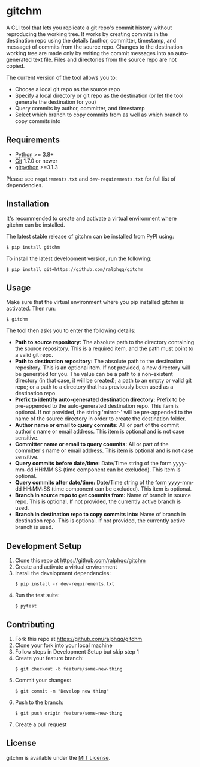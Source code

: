 # gitchm
A CLI tool that lets you replicate a git repo's commit history without reproducing the working tree. It works by creating commits in the destination repo using the details (author, committer, timestamp, and message) of commits from the source repo. Changes to the destination working tree are made only by writing the commit messages into an auto-generated text file. Files and directories from the source repo are not copied.

The current version of the tool allows you to:
- Choose a local git repo as the source repo
- Specify a local directory or git repo as the destination (or let the tool generate the destination for you)
- Query commits by author, committer, and timestamp
- Select which branch to copy commits from as well as which branch to copy commits into

## Requirements
- [Python](https://www.python.org/downloads/release/python-380/) >= 3.8+
- [Git](https://git-scm.com/) 1.7.0 or newer
- [gitpython](https://github.com/gitpython-developers/GitPython) >=3.1.3

Please see `requirements.txt` and `dev-requirements.txt` for full list of dependencies.

## Installation
It's recommended to create and activate a virtual environment where gitchm can be installed.

The latest stable release of gitchm can be installed from PyPI using:

```console
$ pip install gitchm
```

To install the latest development version, run the following:

```console
$ pip install git+https://github.com/ralphqq/gitchm
```

## Usage
Make sure that the virtual environment where you pip installed gitchm is activated. Then run:

```console
$ gitchm
```

The tool then asks you to enter the following details:
- **Path to source repository:** The absolute path to the directory containing the source repository. This is a required item, and the path must point to a valid git repo.
- **Path to destination repository:** The absolute path to the destination repository. This is an optional item. If not provided, a new directory will be generated for you. The value can be a path to a non-existent directory (in that case, it will be created); a path to an empty or valid git repo; or a path to a directory that has previously been used as a destination repo.
- **Prefix to identify auto-generated destination directory:** Prefix to be pre-appended to the auto-generated destination repo. This item is optional. If not provided, the string 'mirror-' will be pre-appended to the name of the source directory in order to create the destination folder.
- **Author name or email to query commits:** All or part of the commit author's name or email address. This item is optional and is not case sensitive.
- **Committer name or email to query commits:** All or part of the committer's name or email address. This item is optional and is not case sensitive.
- **Query commits before date/time:** Date/Time string of the form yyyy-mm-dd HH:MM:SS (time component can be excluded). This item is optional.
- **Query commits after date/time:** Date/Time string of the form yyyy-mm-dd HH:MM:SS (time component can be excluded). This item is optional.
- **Branch in source repo to get commits from:** Name of branch in source repo. This is optional. If not provided, the currently active branch is used.
- **Branch in destination repo to copy commits into:** Name of branch in destination repo. This is optional. If not provided, the currently active branch is used.

## Development Setup
1. Clone this repo at https://github.com/ralphqq/gitchm
2. Create and activate a virtual environment
3. Install the development dependencies:
    ```console
    $ pip install -r dev-requirements.txt
    ```
4. Run the test suite:
    ```console
    $ pytest
    ```

## Contributing
1. Fork this repo at https://github.com/ralphqq/gitchm
2. Clone your fork into your local machine
3. Follow steps in Development Setup but skip step 1
4. Create your feature branch:
    ```console
    $ git checkout -b feature/some-new-thing
    ```
5. Commit your changes:
    ```console
    $ git commit -m "Develop new thing"
    ```
6. Push to the branch:
    ```console
    $ git push origin feature/some-new-thing
    ```
7. Create a pull request

## License
gitchm is available under the [MIT License](https://opensource.org/licenses/MIT).
